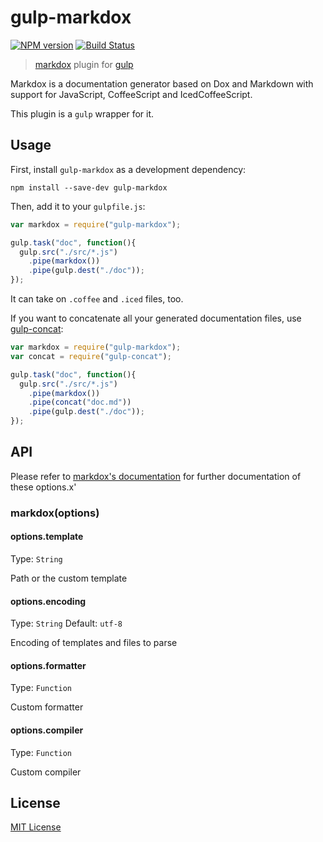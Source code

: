 # gulp-markdox
[![NPM version][npm-image]][npm-url] [![Build Status][travis-image]][travis-url]

> [markdox](https://github.com/cbou/markdox) plugin for [gulp](https://github.com/wearefractal/gulp)

Markdox is a documentation generator based on Dox and Markdown with support for JavaScript, CoffeeScript and IcedCoffeeScript.

This plugin is a `gulp` wrapper for it.

## Usage

First, install `gulp-markdox` as a development dependency:

```shell
npm install --save-dev gulp-markdox
```

Then, add it to your `gulpfile.js`:

```javascript
var markdox = require("gulp-markdox");

gulp.task("doc", function(){
  gulp.src("./src/*.js")
    .pipe(markdox())
    .pipe(gulp.dest("./doc"));
});
```

It can take on `.coffee` and `.iced` files, too.

If you want to concatenate all your generated documentation files, use [gulp-concat](https://github.com/wearefractal/gulp-concat):

```javascript
var markdox = require("gulp-markdox");
var concat = require("gulp-concat");

gulp.task("doc", function(){
  gulp.src("./src/*.js")
    .pipe(markdox())
    .pipe(concat("doc.md"))
    .pipe(gulp.dest("./doc"));
});
```

## API

Please refer to [markdox's documentation](https://github.com/cbou/markdox) for further documentation of these options.x'

### markdox(options)

#### options.template
Type: `String`  

Path or the custom template

#### options.encoding
Type: `String`
Default: `utf-8`

Encoding of templates and files to parse

#### options.formatter
Type: `Function`

Custom formatter

#### options.compiler
Type: `Function`

Custom compiler


## License

[MIT License](http://en.wikipedia.org/wiki/MIT_License)

[npm-url]: https://npmjs.org/package/gulp-markdox
[npm-image]: https://badge.fury.io/js/gulp-markdox.png

[travis-url]: http://travis-ci.org/gberger/gulp-markdox
[travis-image]: https://secure.travis-ci.org/gberger/gulp-markdox.png?branch=master
